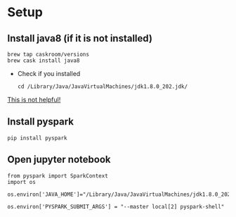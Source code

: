 # Setup
## Install java8 (if it is not installed)

```{bash}
brew tap caskroom/versions
brew cask install java8
```
* Check if you installed 
    
      cd /Library/Java/JavaVirtualMachines/jdk1.8.0_202.jdk/
[This is not helpful!](https://www.oracle.com/technetwork/java/javase/downloads/jdk12-downloads-5295953.html)

## Install pyspark
```{python}
pip install pyspark
```
## Open jupyter notebook
```{python}
from pyspark import SparkContext
import os 

os.environ['JAVA_HOME']="/Library/Java/JavaVirtualMachines/jdk1.8.0_202.jdk/Contents/Home/"

os.environ['PYSPARK_SUBMIT_ARGS'] = "--master local[2] pyspark-shell"
```
